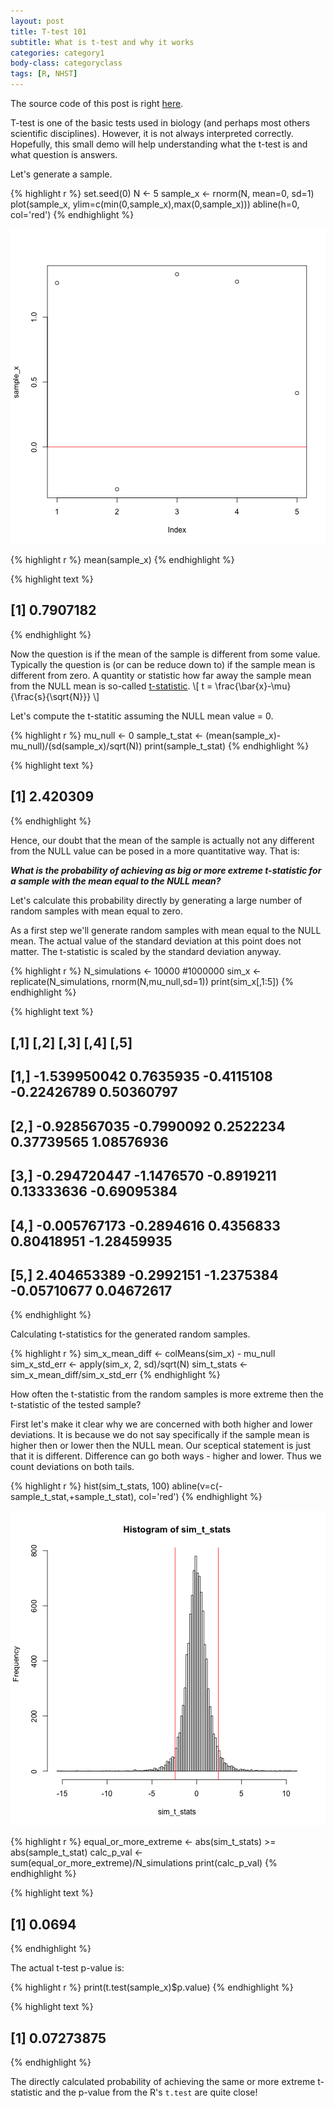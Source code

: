 ```yaml
---
layout: post
title: T-test 101
subtitle: What is t-test and why it works
categories: category1
body-class: categoryclass
tags: [R, NHST]
---
```


The source code of this post is right [here](https://github.com/vladpetyuk/vladpetyuk.github.io/blob/master/blog/_R/2015-11-18-one_sample_t-test.Rmd).

T-test is one of the basic tests used in biology (and perhaps most 
others scientific disciplines). However, it is not always interpreted correctly.
Hopefully, this small demo will help understanding what the t-test is and 
what question is answers.

Let's generate a sample.

{% highlight r %}
set.seed(0)
N <- 5
sample_x <- rnorm(N, mean=0, sd=1)
plot(sample_x, ylim=c(min(0,sample_x),max(0,sample_x)))
abline(h=0, col='red')
{% endhighlight %}

![figure](/blog/figs/2015-11-18-one_sample_t-test/generate_sample-1.png) 

{% highlight r %}
mean(sample_x)
{% endhighlight %}



{% highlight text %}
## [1] 0.7907182
{% endhighlight %}

Now the question is if the mean of the sample is different from some value.
Typically the question is (or can be reduce down to) if the sample mean is 
different from zero. A quantity or statistic how far away the sample mean from
the NULL mean is so-called [t-statistic](https://en.wikipedia.org/wiki/T-statistic).
\\[ t = \frac{\bar{x}-\mu}{\frac{s}{\sqrt{N}}} \\]

Let's compute the t-statitic assuming the NULL mean value = 0.

{% highlight r %}
mu_null <- 0
sample_t_stat <- (mean(sample_x)-mu_null)/(sd(sample_x)/sqrt(N))
print(sample_t_stat)
{% endhighlight %}



{% highlight text %}
## [1] 2.420309
{% endhighlight %}

Hence, our doubt that the mean of the sample is actually not any different from
the NULL value can be posed in a more quantitative way. That is:

_**What is the probability of achieving as big or more extreme t-statistic 
for a sample with the mean equal to the NULL mean?**_

Let's calculate this probability directly by generating a large number of random samples with mean equal to zero.

As a first step we'll generate random samples with mean equal to the NULL mean.
The actual value of the standard deviation at this point does not matter.
The t-statistic is scaled by the standard deviation anyway.

{% highlight r %}
N_simulations <- 10000 #1000000
sim_x <- replicate(N_simulations, rnorm(N,mu_null,sd=1))
print(sim_x[,1:5])
{% endhighlight %}



{% highlight text %}
##              [,1]       [,2]       [,3]        [,4]        [,5]
## [1,] -1.539950042  0.7635935 -0.4115108 -0.22426789  0.50360797
## [2,] -0.928567035 -0.7990092  0.2522234  0.37739565  1.08576936
## [3,] -0.294720447 -1.1476570 -0.8919211  0.13333636 -0.69095384
## [4,] -0.005767173 -0.2894616  0.4356833  0.80418951 -1.28459935
## [5,]  2.404653389 -0.2992151 -1.2375384 -0.05710677  0.04672617
{% endhighlight %}

Calculating t-statistics for the generated random samples.

{% highlight r %}
sim_x_mean_diff <- colMeans(sim_x) - mu_null
sim_x_std_err <- apply(sim_x, 2, sd)/sqrt(N)
sim_t_stats <- sim_x_mean_diff/sim_x_std_err 
{% endhighlight %}

How often the t-statistic from the random samples is more extreme then the 
t-statistic of the tested sample?

First let's make it clear why we are concerned with both higher and lower 
deviations. It is because we do not say specifically if the sample mean is higher
then or lower then the NULL mean. Our sceptical statement is just that it is 
different. Difference can go both ways - higher and lower. Thus we count 
deviations on both tails.

{% highlight r %}
hist(sim_t_stats, 100)
abline(v=c(-sample_t_stat,+sample_t_stat), col='red')
{% endhighlight %}

![figure](/blog/figs/2015-11-18-one_sample_t-test/two_tails-1.png) 

{% highlight r %}
equal_or_more_extreme <- abs(sim_t_stats) >= abs(sample_t_stat)
calc_p_val <- sum(equal_or_more_extreme)/N_simulations
print(calc_p_val)
{% endhighlight %}



{% highlight text %}
## [1] 0.0694
{% endhighlight %}

The actual t-test p-value is:

{% highlight r %}
print(t.test(sample_x)$p.value)
{% endhighlight %}



{% highlight text %}
## [1] 0.07273875
{% endhighlight %}

The directly calculated probability of achieving the same or more extreme t-statistic and the p-value from the R's `t.test` are quite close!
